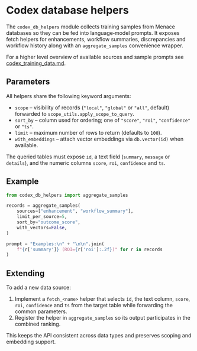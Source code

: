 # Codex database helpers

The `codex_db_helpers` module collects training samples from Menace databases
so they can be fed into language‑model prompts. It exposes fetch helpers for
enhancements, workflow summaries, discrepancies and workflow history along with
an `aggregate_samples` convenience wrapper.

For a higher level overview of available sources and sample prompts see
[codex_training_data.md](codex_training_data.md).

## Parameters

All helpers share the following keyword arguments:

- `scope` – visibility of records (`"local"`, `"global"` or `"all"`, default)
  forwarded to `scope_utils.apply_scope_to_query`.
- `sort_by` – column used for ordering; one of `"score"`, `"roi"`,
  `"confidence"` or `"ts"`.
- `limit` – maximum number of rows to return (defaults to `100`).
- `with_embeddings` – attach vector embeddings via `db.vector(id)` when
  available.

The queried tables must expose `id`, a text field (`summary`, `message` or
`details`), and the numeric columns `score`, `roi`, `confidence` and `ts`.

## Example

```python
from codex_db_helpers import aggregate_samples

records = aggregate_samples(
    sources=["enhancement", "workflow_summary"],
    limit_per_source=5,
    sort_by="outcome_score",
    with_vectors=False,
)

prompt = "Examples:\n" + "\n\n".join(
    f"{r['summary']} (ROI={r['roi']:.2f})" for r in records
)
```

## Extending

To add a new data source:

1. Implement a `fetch_<name>` helper that selects `id`, the text column,
   `score`, `roi`, `confidence` and `ts` from the target table while forwarding
   the common parameters.
2. Register the helper in `aggregate_samples` so its output participates
   in the combined ranking.

This keeps the API consistent across data types and preserves scoping and
embedding support.

